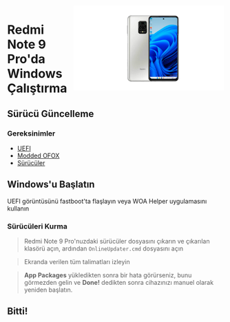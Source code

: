 <img align="right" src="https://github.com/Rubanoxd/Port-Windows-11-redmi-note-9_pro/blob/main/Miatoll.png" width="350" alt="Redmi Note 9 Pro Üzerinde Windows 11 Çalıştırma">


# Redmi Note 9 Pro'da Windows Çalıştırma

## Sürücü Güncelleme

### Gereksinimler

- [UEFI](https://github.com/Rubanoxd/Port-Windows-11-redmi-note-9_pro/releases/tag/Uefi)
- [Modded OFOX](https://github.com/Rubanoxd/Port-Windows-11-redmi-note-9_pro/releases/tag/modded-ofox)
- [Sürücüler](https://github.com/N1kroks/7xx-Drivers/releases/latest)

## Windows'u Başlatın

UEFI görüntüsünü fastboot'ta flaşlayın veya WOA Helper uygulamasını kullanın

### Sürücüleri Kurma

> Redmi Note 9 Pro'nuzdaki sürücüler dosyasını çıkarın ve çıkarılan klasörü açın, ardından `OnlineUpdater.cmd` dosyasını açın

> Ekranda verilen tüm talimatları izleyin

> **App Packages** yükledikten sonra bir hata görürseniz, bunu görmezden gelin ve **Done!** dedikten sonra cihazınızı manuel olarak yeniden başlatın.

## Bitti!
